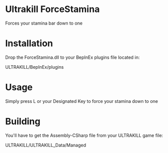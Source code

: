 # Ultrakill ForceStamina
Forces your stamina bar down to one

# Installation
Drop the ForceStamina.dll to your BepInEx plugins file located in:

ULTRAKILL/BepInEx/plugins

# Usage

Simply press L or your Designated Key to force your stamina down to one

# Building

You'll have to get the Assembly-CSharp file from your ULTRAKILL game file:

ULTRAKILL/ULTRAKILL_Data/Managed
